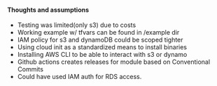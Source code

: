 #### Thoughts and assumptions

- Testing was limited(only s3) due to costs
- Working example w/ tfvars can be found in /example dir
- IAM policy for s3 and dynamoDB could be scoped tighter
- Using cloud init as a standardized means to install binaries
- Installing AWS CLI to be able to interact with s3 or dynamo
- Github actions creates releases for module  based on Conventional Commits
- Could have used IAM auth for RDS access.
